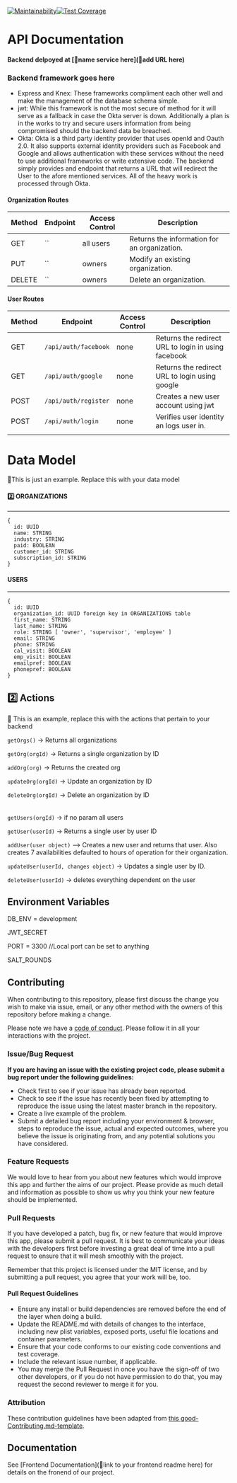 [![Maintainability](https://api.codeclimate.com/v1/badges/9b3d0af20438824ee812/maintainability)](https://codeclimate.com/github/Lambda-School-Labs/signlingo-be/maintainability)[![Test Coverage](https://api.codeclimate.com/v1/badges/9b3d0af20438824ee812/test_coverage)](https://codeclimate.com/github/Lambda-School-Labs/signlingo-be/test_coverage)

# API Documentation

#### Backend delpoyed at [🚫name service here](🚫add URL here) <br>

### Backend framework goes here

-    Express and Knex: These frameworks compliment each other well and make the management of the database schema simple.
-    jwt: While this framework is not the most secure of method for it will serve as a fallback in case the Okta server is down. Additionally a plan is in the works to try and secure users information from being compromised should the backend data be breached.
-    Okta: Okta is a third party identity provider that uses openId and Oauth 2.0. It also supports external identity providers such as Facebook and Google and allows authentication with these services without the need to use additional frameworks or write extensive code. The backend simply provides and endpoint that returns a URL that will redirect the User to the afore mentioned services. All of the heavy work is processed through Okta.


#### Organization Routes

| Method | Endpoint                | Access Control | Description                                  |
| ------ | ----------------------- | -------------- | -------------------------------------------- |
| GET    | `` | all users      | Returns the information for an organization. |
| PUT    | `` | owners         | Modify an existing organization.             |
| DELETE | `` | owners         | Delete an organization.                      |

#### User Routes

| Method | Endpoint                | Access Control      | Description                                        |
| ------ | ----------------------- | ------------------- | -------------------------------------------------- |
| GET    | `/api/auth/facebook`        | none           | Returns the redirect URL to login in using facebook               |
| GET    | `/api/auth/google`    | none | Returns the redirect URL to login using google             |
| POST    | `/api/auth/register`        | none | Creates a new user account using jwt                    |
| POST   | `/api/auth/login` | none                | Verifies user identity an logs user in. |
|                                                    |

# Data Model

🚫This is just an example. Replace this with your data model

#### 2️⃣ ORGANIZATIONS

---

```
{
  id: UUID
  name: STRING
  industry: STRING
  paid: BOOLEAN
  customer_id: STRING
  subscription_id: STRING
}
```

#### USERS

---

```
{
  id: UUID
  organization_id: UUID foreign key in ORGANIZATIONS table
  first_name: STRING
  last_name: STRING
  role: STRING [ 'owner', 'supervisor', 'employee' ]
  email: STRING
  phone: STRING
  cal_visit: BOOLEAN
  emp_visit: BOOLEAN
  emailpref: BOOLEAN
  phonepref: BOOLEAN
}
```

## 2️⃣ Actions

🚫 This is an example, replace this with the actions that pertain to your backend

`getOrgs()` -> Returns all organizations

`getOrg(orgId)` -> Returns a single organization by ID

`addOrg(org)` -> Returns the created org

`updateOrg(orgId)` -> Update an organization by ID

`deleteOrg(orgId)` -> Delete an organization by ID
<br>
<br>
<br>
`getUsers(orgId)` -> if no param all users

`getUser(userId)` -> Returns a single user by user ID

`addUser(user object)` --> Creates a new user and returns that user. Also creates 7 availabilities defaulted to hours of operation for their organization.

`updateUser(userId, changes object)` -> Updates a single user by ID.

`deleteUser(userId)` -> deletes everything dependent on the user

## Environment Variables

DB_ENV = development

JWT_SECRET
    
PORT = 3300 //Local port can be set to anything

SALT_ROUNDS 
    
## Contributing

When contributing to this repository, please first discuss the change you wish to make via issue, email, or any other method with the owners of this repository before making a change.

Please note we have a [code of conduct](./code_of_conduct.md). Please follow it in all your interactions with the project.

### Issue/Bug Request

 **If you are having an issue with the existing project code, please submit a bug report under the following guidelines:**
 - Check first to see if your issue has already been reported.
 - Check to see if the issue has recently been fixed by attempting to reproduce the issue using the latest master branch in the repository.
 - Create a live example of the problem.
 - Submit a detailed bug report including your environment & browser, steps to reproduce the issue, actual and expected outcomes,  where you believe the issue is originating from, and any potential solutions you have considered.

### Feature Requests

We would love to hear from you about new features which would improve this app and further the aims of our project. Please provide as much detail and information as possible to show us why you think your new feature should be implemented.

### Pull Requests

If you have developed a patch, bug fix, or new feature that would improve this app, please submit a pull request. It is best to communicate your ideas with the developers first before investing a great deal of time into a pull request to ensure that it will mesh smoothly with the project.

Remember that this project is licensed under the MIT license, and by submitting a pull request, you agree that your work will be, too.

#### Pull Request Guidelines

- Ensure any install or build dependencies are removed before the end of the layer when doing a build.
- Update the README.md with details of changes to the interface, including new plist variables, exposed ports, useful file locations and container parameters.
- Ensure that your code conforms to our existing code conventions and test coverage.
- Include the relevant issue number, if applicable.
- You may merge the Pull Request in once you have the sign-off of two other developers, or if you do not have permission to do that, you may request the second reviewer to merge it for you.

### Attribution

These contribution guidelines have been adapted from [this good-Contributing.md-template](https://gist.github.com/PurpleBooth/b24679402957c63ec426).

## Documentation

See [Frontend Documentation](🚫link to your frontend readme here) for details on the fronend of our project.

